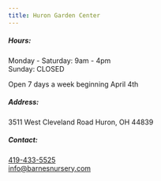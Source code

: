 ```yaml
---
title: Huron Garden Center
---
```

##### Hours:

Monday - Saturday: 9am - 4pm\
Sunday: CLOSED

Open 7 days a week beginning April 4th

##### Address:

3511 West Cleveland Road Huron, OH 44839

##### Contact:

[419-433-5525](tel:419-433-5525)\
[info@barnesnursery.com](mailto:info@barnesnursery.com)